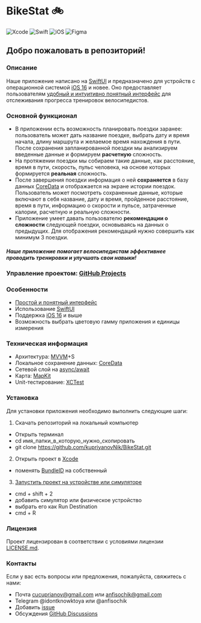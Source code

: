 # **BikeStat 🚲**

![Xcode](https://img.shields.io/badge/Xcode-007ACC?style=for-the-badge&logo=Xcode&logoColor=white)
![Swift](https://img.shields.io/badge/swift-F54A2A?style=for-the-badge&logo=swift&logoColor=white)
![iOS](https://img.shields.io/badge/iOS-000000?style=for-the-badge&logo=ios&logoColor=white)
![Figma](https://img.shields.io/badge/figma-%23F24E1E.svg?style=for-the-badge&logo=figma&logoColor=white)

## Добро пожаловать в репозиторий!

### Описание
Наше приложение написано на [SwiftUI](https://developer.apple.com/xcode/swiftui/) и предназначено для устройств с операционной системой [iOS 16](https://ru.wikipedia.org/wiki/IOS_16) и новее. 
Оно предоставляет пользователям [удобный и интуитивно понятный интерфейс](https://www.figma.com/file/9rCteZ4QIBH2Uw3MMreihN/the-true-bikestat?type=design&node-id=441%3A1121&mode=design&t=SWfG9qbFdvQHJvIh-1) для отслеживания прогресса тренировок велосипедистов. 

### Основной функционал
- В приложении есть возможность планировать поездки заранее: пользователь может дать название поездке, выбрать дату и время начала, длину маршрута и желаемое время нахождения в пути. После сохранения запланированной поездки мы анализируем введенные данные и формируем **расчетную** сложность. 
- На протяжении поездки мы собираем такие данные, как расстояние, время в пути, скорость, пульс человека, на основе которых формируется **реальная** сложность. 
- После завершения поездки информация о ней **сохраняется** в базу данных [CoreData](https://developer.apple.com/documentation/coredata/) и отображается на экране истории поездок. Пользователь может посмотреть сохраненные данные, которые включают в себя название, дату и время, пройденное расстояние, время в пути, информацию о скорости и пульсе, затраченные калории, расчетную и реальную сложности.
- Приложение умеет давать пользователю **рекомендации о сложности** следующей поездки, основываясь на данных о предыдущих. Для отображения рекомендаций нужно совершить как минимум 3 поездки.

##### Наше приложение помогает велосипедистам эффективнее проводить тренировки и улучшать свои навыки!

### Управление проектом: [GitHub Projects](https://github.com/users/kupriyanovNik/projects/4)

### Особенности
- [Простой и понятный интерфейс](https://www.figma.com/file/9rCteZ4QIBH2Uw3MMreihN/the-true-bikestat?type=design&node-id=441%3A1121&mode=design&t=SWfG9qbFdvQHJvIh-1)
- Использование [SwiftUI](https://developer.apple.com/xcode/swiftui/)
- Поддержка [iOS 16](https://ru.wikipedia.org/wiki/IOS_16) и выше
- Возможность выбрать цветовую гамму приложения и единицы измерения  

### Техническая информация 
- Архитектура: [MVVM](https://ru.wikipedia.org/wiki/Model-View-ViewModel)+S
- Локальное сохранение данных: [CoreData](https://developer.apple.com/documentation/coredata/)
- Сетевой слой на [async/await](https://docs.swift.org/swift-book/documentation/the-swift-programming-language/concurrency/)
- Карта: [MapKit](https://developer.apple.com/documentation/mapkit/)
- Unit-тестирование: [XCTest](https://developer.apple.com/documentation/xctest)

### Установка
Для установки приложения необходимо выполнить следующие шаги:

1. Скачать репозиторий на локальный компьютер
  - Открыть терминал
  - cd имя_папки_в_которую_нужно_скопировать
  - git clone https://github.com/kupriyanovNik/BikeStat.git
2. Открыть проект в [Xcode](https://developer.apple.com/xcode/)
  - поменять [BundleID](https://developer.apple.com/documentation/appstoreconnectapi/bundle_ids) на собственный
3. [Запустить проект на устройстве или симуляторе](https://developer.apple.com/documentation/xcode/running-your-app-in-simulator-or-on-a-device)
  - cmd + shift + 2
  - добавить симулятор или физическое устройство
  - выбрать его как Run Destination
  - cmd + R

### Лицензия
Проект лицензирован в соответствии с условиями лицензии [LICENSE.md](https://github.com/kupriyanovNik/BikeStat/blob/develop/LICENSE).

### Контакты
Если у вас есть вопросы или предложения, пожалуйста, свяжитесь с нами:
- Почта [cucuprianov@gmail.com](mailto:cucuprianov@gmail.com) или [anfisochik@gmail.com](mailto:anfisochik@gmail.com)
- Telegram @idontknowktoya или @anfisochik
- Добавить [issue](https://github.com/kupriyanovNik/BikeStat/issues/new)
- Обсуждения [GitHub Discussions](https://github.com/kupriyanovNik/BikeStat/discussions)

